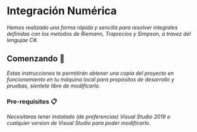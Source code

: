 # Integración Numérica

_Hemos realizado una forma rápida y sencilla para resolver integrales definidas con los metodos de Riemann, Traprecios y Simpson, a travez del lengujae C#._

## Comenzando 🚀

_Estas instrucciones te permitirán obtener una copia del proyecto en funcionamiento en tu máquina local para propósitos de desarrollo y pruebas, sientete libre de modificarlo._

### Pre-requisitos 📋

_Necesitaras tener instalado (de preferencias) Visual Studio 2019 o cualquier version de Visual Studio para poder modificarlo._
